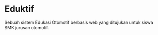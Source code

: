 # Eduktif

Sebuah sistem Edukasi Otomotif berbasis web yang ditujukan untuk siswa SMK jurusan otomotif.
